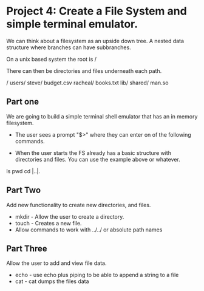 # Project 4: Create a File System and simple terminal emulator.

We can think about a filesystem as an upside down tree. A nested data structure where branches
can have subbranches.

On a unix based system the root is /

There can then be directories and files underneath each path.

/
users/
     steve/
          budget.csv
     racheal/
          books.txt
lib/
   shared/
         man.so


## Part one

We are going to build a simple terminal shell emulator that has an in memory filesystem.

* The user sees a prompt "$>" where they can enter on of the following commands.

* When the user starts the FS already has a basic structure with directories and files. You can
use the example above or whatever. 

ls
pwd
cd <name>|..|.



## Part Two

Add new functionality to create new directories, and files.

* mkdir - Allow the user to create a directory.
* touch - Creates a new file.
* Allow commands to work with ../../<name> or absolute path names

## Part Three

Allow the user to add and view file data.

* echo - use echo plus piping to be able to append a string to a file
* cat - cat dumps the files data
